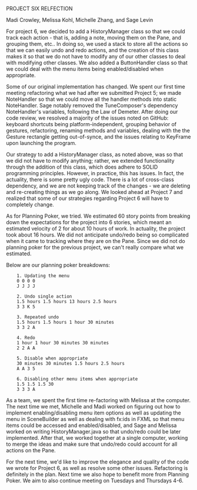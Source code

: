 PROJECT SIX RELFECTION 

Madi Crowley, Melissa Kohl, Michelle Zhang, and Sage Levin

For project 6, we decided to add a HistoryManager class so that we could track each action - that is, adding a note, moving them on the Pane, and grouping them, etc.. In doing so, we used a stack to store all the actions so that we can easily undo and redo actions, and the creation of this class makes it so that we do not have to modify any of our other classes to deal with modifying other classes. We also added a ButtonHandler class so that we could deal with the menu items being enabled/disabled when appropriate. 

Some of our original implementation has changed. We spent our first time meeting refactoring what we had after we submitted Project 5; we made NoteHandler so that we could move all the handler methods into static NoteHandler. Sage notably removed the TuneComposer's dependency NoteHandler's variables, following the Law of Demeter. After doing our code review, we resolved a majority of the issues noted on GitHub: keyboard shortcuts being platform-independent, grouping behavior of gestures, refactoring, renaming methods and variables, dealing with the the Gesture rectangle getting out-of-synce, and the issues relating to KeyFrame upon launching the program.

Our strategy to add a HistoryManager class, as noted above, was so that we did not have to modify anything; rather, we extended functionality through the addition of this class, which does adhere to SOLID programming principles. However, in practice, this has issues. In fact, the actuality, there is some pretty ugly code. There is a lot of cross-class dependency, and we are not keeping track of the changes - we are deleting and re-creating things as we go along. We looked ahead at Project 7 and realized that some of our strategies regarding Project 6 will have to completely change. 

As for Planning Poker, we tried. We estimated 60 story points from breaking down the expectations for the project into 6 stories, which meant an estimated velocity of 2 for about 10 hours of work. In actuality, the project took about 16 hours. We did not anticipate undo/redo being so complicated when it came to tracking where they are on the Pane. Since we did not do planning poker for the previous project, we can't really compare what we estimated. 

Below are our planning poker breakdowns: 

        1. Updating the menu
        0 0 0 0
        J J J J

        2. Undo single action 
        1.5 hours 1.5 hours 13 hours 2.5 hours
        3 3 K 5

        3. Repeated undo 
        1.5 hours 1.5 hours 1 hour 30 minutes
        3 3 2 A 

        4. Redo
        1 hour 1 hour 30 minutes 30 minutes
        2 2 A A 

        5. Disable when appropriate
        30 minutes 30 minutes 1.5 hours 2.5 hours 
        A A 3 5

        6. Disabling other menu items when appropriate 
        1.5 1.5 1.5 30 
        3 3 3 A

As a team, we spent the first time re-factoring with Melissa at the computer. The next time we met, Michelle and Madi worked on figuring out how to implement enabling/disabling menu item options as well as updating the menu in SceneBuilder as well as dealing with fx:ids in FXML so that menu items could be accessed and enabled/disabled, and Sage and Melissa worked on writing HistoryManager.java so that undo/redo could be later implemented. After that, we worked together at a single computer, working to merge the ideas and make sure that undo/redo could account for all actions on the Pane. 

For the next time, we'd like to improve the elegance and quality of the code we wrote for Project 6, as well as resolve some other issues. Refactoring is definitely in the plan. Next time we also hope to benefit more from Planning Poker. We aim to also continue meeting on Tuesdays and Thursdays 4-6. 
